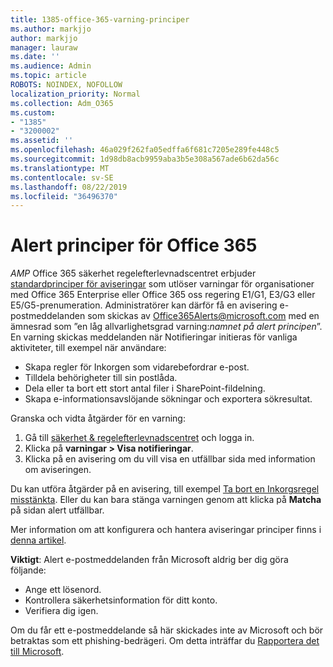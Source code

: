 ```yaml
---
title: 1385-office-365-varning-principer
ms.author: markjjo
author: markjjo
manager: lauraw
ms.date: ''
ms.audience: Admin
ms.topic: article
ROBOTS: NOINDEX, NOFOLLOW
localization_priority: Normal
ms.collection: Adm_O365
ms.custom:
- "1385"
- "3200002"
ms.assetid: ''
ms.openlocfilehash: 46a029f262fa05edffa6f681c7205e289fe448c5
ms.sourcegitcommit: 1d98db8acb9959aba3b5e308a567ade6b62da56c
ms.translationtype: MT
ms.contentlocale: sv-SE
ms.lasthandoff: 08/22/2019
ms.locfileid: "36496370"
---
```

# <a name="office-365-alert-policies"></a>Alert principer för Office 365

_AMP_ Office 365 säkerhet regelefterlevnadscentret erbjuder [standardprinciper för aviseringar](https://docs.microsoft.com/office365/securitycompliance/alert-policies#default-alert-policies) som utlöser varningar för organisationer med Office 365 Enterprise eller Office 365 oss regering E1/G1, E3/G3 eller E5/G5-prenumeration. Administratörer kan därför få en avisering e-postmeddelanden som skickas av Office365Alerts@microsoft.com med en ämnesrad som ”en låg allvarlighetsgrad varning:*namnet på alert principen*”. En varning skickas meddelanden när Notifieringar initieras för vanliga aktiviteter, till exempel när användare:

- Skapa regler för Inkorgen som vidarebefordrar e-post.
- Tilldela behörigheter till sin postlåda.
- Dela eller ta bort ett stort antal filer i SharePoint-fildelning.
- Skapa e-informationsavslöjande sökningar och exportera sökresultat.

Granska och vidta åtgärder för en varning:

1. Gå till [säkerhet & regelefterlevnadscentret](https://protection.office.com) och logga in.
2. Klicka på **varningar > Visa notifieringar**.
3. Klicka på en avisering om du vill visa en utfällbar sida med information om aviseringen.

Du kan utföra åtgärder på en avisering, till exempel [Ta bort en Inkorgsregel misstänkta](https://docs.microsoft.com/office365/securitycompliance/responding-to-a-compromised-email-account). Eller du kan bara stänga varningen genom att klicka på **Matcha** på sidan alert utfällbar.

Mer information om att konfigurera och hantera aviseringar principer finns i [denna artikel](https://docs.microsoft.com/office365/securitycompliance/alert-policies).

**Viktigt**: Alert e-postmeddelanden från Microsoft aldrig ber dig göra följande:

- Ange ett lösenord.
- Kontrollera säkerhetsinformation för ditt konto.
- Verifiera dig igen.

Om du får ett e-postmeddelande så här skickades inte av Microsoft och bör betraktas som ett phishing-bedrägeri. Om detta inträffar du [Rapportera det till Microsoft](https://docs.microsoft.com/office365/SecurityCompliance/report-junk-email-and-phishing-scams-in-outlook-on-the-web-eop).